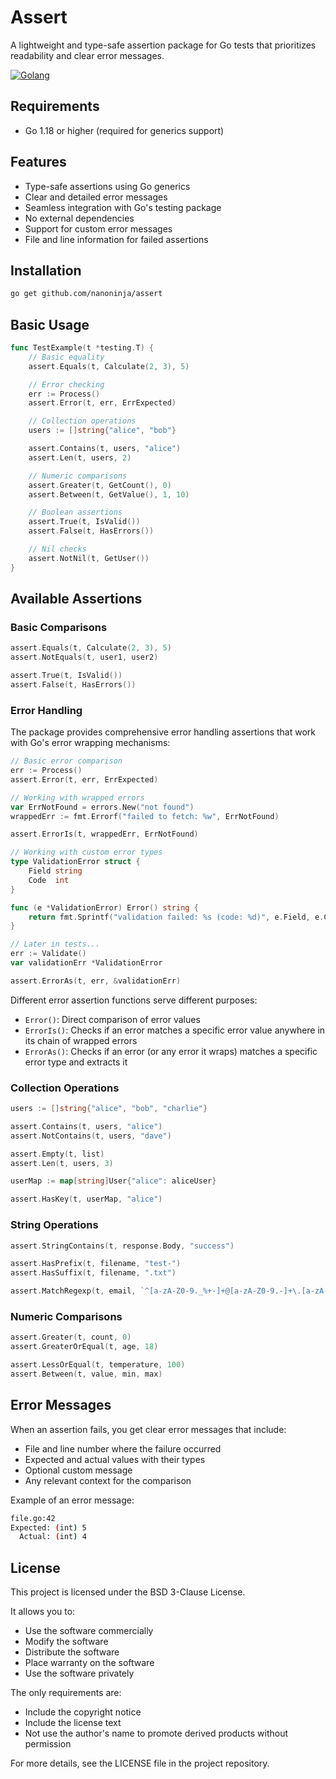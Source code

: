 # Assert

A lightweight and type-safe assertion package for Go tests that prioritizes readability and clear error messages.

[![Golang](https://img.shields.io/badge/Go-%3E%3D%201.18-%2300ADD8.svg)](https://go.dev/)

## Requirements

- Go 1.18 or higher (required for generics support)

## Features

- Type-safe assertions using Go generics
- Clear and detailed error messages
- Seamless integration with Go's testing package
- No external dependencies
- Support for custom error messages
- File and line information for failed assertions

## Installation

```bash
go get github.com/nanoninja/assert
```

## Basic Usage

```go
func TestExample(t *testing.T) {
    // Basic equality
    assert.Equals(t, Calculate(2, 3), 5)

    // Error checking
    err := Process()
    assert.Error(t, err, ErrExpected)

    // Collection operations
    users := []string{"alice", "bob"}

    assert.Contains(t, users, "alice")
    assert.Len(t, users, 2)

    // Numeric comparisons
    assert.Greater(t, GetCount(), 0)
    assert.Between(t, GetValue(), 1, 10)

    // Boolean assertions
    assert.True(t, IsValid())
    assert.False(t, HasErrors())

    // Nil checks
    assert.NotNil(t, GetUser())
}
```

## Available Assertions

### Basic Comparisons

```go
assert.Equals(t, Calculate(2, 3), 5)
assert.NotEquals(t, user1, user2)

assert.True(t, IsValid())
assert.False(t, HasErrors())
```

### Error Handling

The package provides comprehensive error handling assertions that work with Go's error wrapping mechanisms:

```go
// Basic error comparison
err := Process()
assert.Error(t, err, ErrExpected)

// Working with wrapped errors
var ErrNotFound = errors.New("not found")
wrappedErr := fmt.Errorf("failed to fetch: %w", ErrNotFound)

assert.ErrorIs(t, wrappedErr, ErrNotFound)

// Working with custom error types
type ValidationError struct {
    Field string
    Code  int
}

func (e *ValidationError) Error() string {
    return fmt.Sprintf("validation failed: %s (code: %d)", e.Field, e.Code)
}

// Later in tests...
err := Validate()
var validationErr *ValidationError

assert.ErrorAs(t, err, &validationErr)
```

Different error assertion functions serve different purposes:

* `Error()`: Direct comparison of error values
* `ErrorIs()`: Checks if an error matches a specific error value anywhere in its chain of wrapped errors
* `ErrorAs()`: Checks if an error (or any error it wraps) matches a specific error type and extracts it

### Collection Operations

```go
users := []string{"alice", "bob", "charlie"}

assert.Contains(t, users, "alice")
assert.NotContains(t, users, "dave")

assert.Empty(t, list)
assert.Len(t, users, 3)

userMap := map[string]User{"alice": aliceUser}

assert.HasKey(t, userMap, "alice")
```

### String Operations

```go
assert.StringContains(t, response.Body, "success")

assert.HasPrefix(t, filename, "test-")
assert.HasSuffix(t, filename, ".txt")

assert.MatchRegexp(t, email, `^[a-zA-Z0-9._%+-]+@[a-zA-Z0-9.-]+\.[a-zA-Z]{2,}$`)
```

### Numeric Comparisons

```go
assert.Greater(t, count, 0)
assert.GreaterOrEqual(t, age, 18)

assert.LessOrEqual(t, temperature, 100)
assert.Between(t, value, min, max)
```

## Error Messages

When an assertion fails, you get clear error messages that include:

* File and line number where the failure occurred
* Expected and actual values with their types
* Optional custom message
* Any relevant context for the comparison

Example of an error message:

```bash
file.go:42
Expected: (int) 5
  Actual: (int) 4
```

## License

This project is licensed under the BSD 3-Clause License.

It allows you to:
- Use the software commercially
- Modify the software
- Distribute the software
- Place warranty on the software
- Use the software privately

The only requirements are:
- Include the copyright notice
- Include the license text
- Not use the author's name to promote derived products without permission

For more details, see the LICENSE file in the project repository.